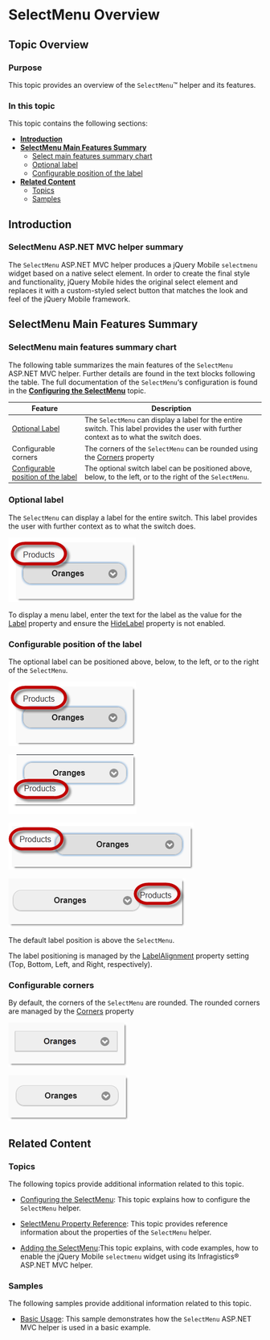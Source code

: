 ﻿<!--
|metadata|
{
    "fileName": "selectmenu-overview",
    "controlName": "SelectMenu",
    "tags": ["Editing","Getting Started","Selection"]
}
|metadata|
-->

# SelectMenu Overview

## Topic Overview
### Purpose

This topic provides an overview of the `SelectMenu`™ helper and its features.

### In this topic

This topic contains the following sections:

-   [**Introduction**](#introduction)
-   [**SelectMenu Main Features Summary**](#main-features)
    -   [Select main features summary chart](#select-main-features-chart)
    -   [Optional label](#optional-label)
    -   [Configurable position of the label](#config-position-of-labels)
-   [**Related Content**](#related-content)
    -   [Topics](#topics)
    -   [Samples](#samples)



## <a id="introduction"></a>Introduction
### SelectMenu ASP.NET MVC helper summary

The `SelectMenu` ASP.NET MVC helper produces a jQuery Mobile `selectmenu` widget based on a native select element. In order to create the final style and functionality, jQuery Mobile hides the original select element and replaces it with a custom-styled select button that matches the look and feel of the jQuery Mobile framework.



## <a id="main-features"></a>SelectMenu Main Features Summary
### <a id="select-main-features-chart"></a>SelectMenu main features summary chart

The following table summarizes the main features of the `SelectMenu` ASP.NET MVC helper. Further details are found in the text blocks following the table. The full documentation of the `SelectMenu`‘s configuration is found in the [**Configuring the SelectMenu**](SelectMenu-Configure.html) topic.

Feature | Description
---|---
[Optional Label](#optional-label) | The `SelectMenu` can display a label for the entire switch. This label provides the user with further context as to what the switch does.
Configurable corners | The corners of the `SelectMenu` can be rounded using the [Corners](Infragistics.Web.Mvc.Mobile~Infragistics.Web.Mvc.Mobile.SelectMenuWrapper~Corners.html) property
[Configurable position of the label](#config-position-of-labels) | The optional switch label can be positioned above, below, to the left, or to the right of the `SelectMenu`.


### <a id="optional-label"></a>Optional label

The `SelectMenu` can display a label for the entire switch. This label
provides the user with further context as to what the switch does.

![](images/SelectMenu_Overview_1.png)

To display a menu label, enter the text for the label as the value for the [Label](Infragistics.Web.Mvc.Mobile~Infragistics.Web.Mvc.Mobile.SelectMenuWrapper~Label.html) property and ensure the [HideLabel](Infragistics.Web.Mvc.Mobile~Infragistics.Web.Mvc.Mobile.SelectMenuWrapper~HideLabel.html) property is not enabled.

### <a id="config-position-of-labels"></a>Configurable position of the label

The optional label can be positioned above, below, to the left, or to the right of the `SelectMenu`.

![](images/SelectMenu_Overview_1.png)

![](images/SelectMenu_Overview_3.png)

![](images/SelectMenu_Overview_4.png)

![](images/SelectMenu_Overview_5.png)


The default label position is above the `SelectMenu`.

The label positioning is managed by the [LabelAlignment](Infragistics.Web.Mvc.Mobile~Infragistics.Web.Mvc.Mobile.SelectMenuWrapper~LabelAlignment.html) property setting (Top, Bottom, Left, and Right, respectively).

### Configurable corners

By default, the corners of the `SelectMenu` are rounded. The rounded corners are managed by the [Corners](Infragistics.Web.Mvc.Mobile~Infragistics.Web.Mvc.Mobile.SelectMenuWrapper~Corners.html) property

![](images/SelectMenu_Overview_6.png)

![](images/SelectMenu_Overview_7.png)


## <a id="related-content"></a>Related Content
### <a id="topics"></a>Topics

The following topics provide additional information related to this topic.

- [Configuring the SelectMenu](SelectMenu-Configure.html): This topic explains how to configure the `SelectMenu` helper.

- [SelectMenu Property Reference](SelectMenu-Property-Reference.html): This topic provides reference information about the properties of the `SelectMenu` helper.

- [Adding the SelectMenu](SelectMenu-Adding.html):This topic explains, with code examples, how to enable the jQuery Mobile `selectmenu` widget using its Infragistics® ASP.NET MVC helper.



### <a id="samples"></a>Samples

The following samples provide additional information related to this topic.

- [Basic Usage](%%SamplesUrl%%/mobile-selectmenu/basic-usage): This sample demonstrates how the `SelectMenu` ASP.NET MVC helper is used in a basic example.





 

 



